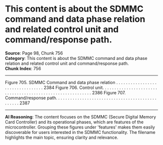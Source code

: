 # This content is about the SDMMC command and data phase relation and related control unit and command/response path.

**Source**: Page 98, Chunk 756  
**Category**: This content is about the SDMMC command and data phase relation and related control unit and command/response path.  
**Chunk Index**: 756

---

Figure 705. SDMMC Command and data phase relation . . . . . . . . . . . . . . . . . . . . . . . . . . . . . . . . . 2384
Figure 706. Control unit. . . . . . . . . . . . . . . . . . . . . . . . . . . . . . . . . . . . . . . . . . . . . . . . . . . . . . . . . . . 2386
Figure 707. Command/response path. . . . . . . . . . . . . . . . . . . . . . . . . . . . . . . . . . . . . . . . . . . . . . . . 2387

---

**AI Reasoning**: The content focuses on the SDMMC (Secure Digital Memory Card Controller) and its operational phases, which are features of the microcontroller. Grouping these figures under 'features' makes them easily discoverable for users interested in the SDMMC functionality. The filename highlights the main topic, ensuring clarity and relevance.
